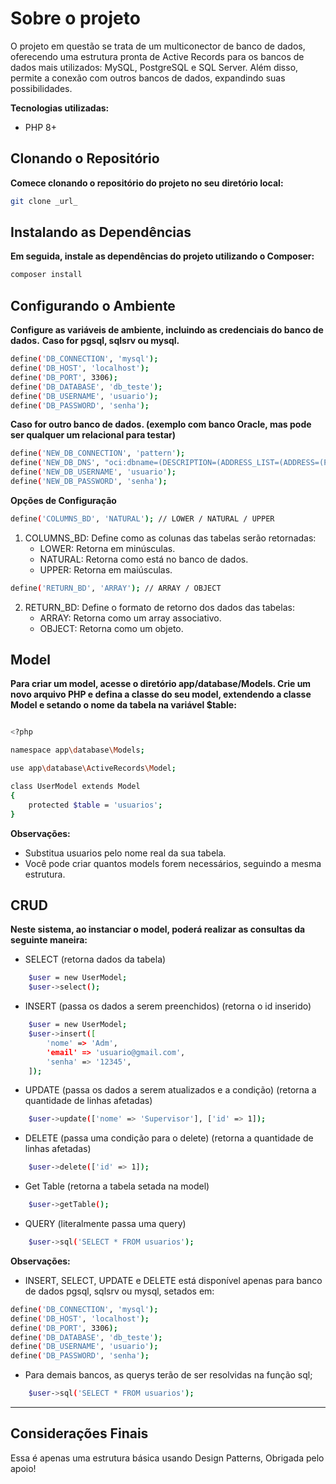 # Sobre o projeto

O projeto em questão se trata de um multiconector de banco de dados, oferecendo uma estrutura pronta de Active Records para os bancos de dados mais utilizados: MySQL, PostgreSQL e SQL Server. Além disso, permite a conexão com outros bancos de dados, expandindo suas possibilidades.

**Tecnologias utilizadas:**
* PHP 8+

## Clonando o Repositório
**Comece clonando o repositório do projeto no seu diretório local:**
```bash
git clone _url_
```

## Instalando as Dependências
**Em seguida, instale as dependências do projeto utilizando o Composer:**
```bash
composer install
```

## Configurando o Ambiente

**Configure as variáveis de ambiente, incluindo as credenciais do banco de dados.**
**Caso for pgsql, sqlsrv ou mysql.**
```bash
define('DB_CONNECTION', 'mysql'); 
define('DB_HOST', 'localhost');
define('DB_PORT', 3306);
define('DB_DATABASE', 'db_teste');
define('DB_USERNAME', 'usuario');
define('DB_PASSWORD', 'senha');
```

**Caso for outro banco de dados. (exemplo com banco Oracle, mas pode ser qualquer um relacional para testar)**
```bash
define('NEW_DB_CONNECTION', 'pattern');
define('NEW_DB_DNS', "oci:dbname=(DESCRIPTION=(ADDRESS_LIST=(ADDRESS=(PROTOCOL=TCP)(HOST=localhost)(PORT=1521)))(CONNECT_DATA=(SID=db_teste)))");
define('NEW_DB_USERNAME', 'usuario');
define('NEW_DB_PASSWORD', 'senha');
```

**Opções de Configuração**
```bash
define('COLUMNS_BD', 'NATURAL'); // LOWER / NATURAL / UPPER
```
1. COLUMNS_BD: Define como as colunas das tabelas serão retornadas:
	* LOWER: Retorna em minúsculas.
	* NATURAL: Retorna como está no banco de dados.
	* UPPER: Retorna em maiúsculas.


```bash
define('RETURN_BD', 'ARRAY'); // ARRAY / OBJECT
```
2. RETURN_BD: Define o formato de retorno dos dados das tabelas:
	* ARRAY: Retorna como um array associativo.
	* OBJECT: Retorna como um objeto.

## Model

**Para criar um model, acesse o diretório app/database/Models. Crie um novo arquivo PHP e defina a classe do seu model, extendendo a classe Model e setando o nome da tabela na variável $table:**

```bash

<?php

namespace app\database\Models;

use app\database\ActiveRecords\Model;

class UserModel extends Model
{
	protected $table = 'usuarios';
}
```

**Observações:**
* Substitua usuarios pelo nome real da sua tabela.
* Você pode criar quantos models forem necessários, seguindo a mesma estrutura.

## CRUD
**Neste sistema, ao instanciar o model, poderá realizar as consultas da seguinte maneira:**

* SELECT (retorna dados da tabela)
```bash
	$user = new UserModel;
	$user->select();
```

* INSERT (passa os dados a serem preenchidos) (retorna o id inserido)
```bash
	$user = new UserModel;
	$user->insert([
		'nome' => 'Adm',
		'email' => 'usuario@gmail.com',
		'senha' => '12345',
	]);
```

* UPDATE (passa os dados a serem atualizados e a condição) (retorna a quantidade de linhas afetadas)
```bash
	$user->update(['nome' => 'Supervisor'], ['id' => 1]);
```

* DELETE (passa uma condição para o delete) (retorna a quantidade de linhas afetadas)
```bash
	$user->delete(['id' => 1]);
```

* Get Table (retorna a tabela setada na model)
```bash
	$user->getTable();
```

* QUERY (literalmente passa uma query)
```bash
	$user->sql('SELECT * FROM usuarios');
```

**Observações:**
* INSERT, SELECT, UPDATE e DELETE está disponível apenas para banco de dados pgsql, sqlsrv ou mysql, setados em:
```bash
define('DB_CONNECTION', 'mysql'); 
define('DB_HOST', 'localhost');
define('DB_PORT', 3306);
define('DB_DATABASE', 'db_teste');
define('DB_USERNAME', 'usuario');
define('DB_PASSWORD', 'senha');
```
* Para demais bancos, as querys terão de ser resolvidas na função sql;
```bash
	$user->sql('SELECT * FROM usuarios');
```

---
## Considerações Finais

Essa é apenas uma estrutura básica usando Design Patterns, Obrigada pelo apoio!
